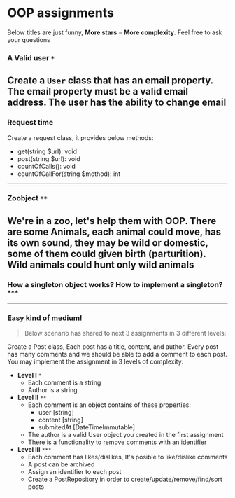 # OOP assignments

Below titles are just funny, **More stars = More complexity**. Feel free to ask your questions
### A Valid user `*`
Create a `User` class that has an email property. The email property must be a valid email address. The user has the ability to change email
---

### Request time
Create a request class, it provides below methods:
- get(string $url): void
- post(string $url): void
- countOfCalls(): void
- countOfCallFor(string $method): int
---

### Zoobject `**`
We're in a zoo, let's help them with OOP. There are some Animals, each animal could move, has its own sound, they may be wild or domestic, some of them could given birth (parturition). Wild animals could hunt only wild animals
---

### How a singleton object works? How to implement a singleton? `***`
---

### Easy kind of medium!
> Below scenario has shared to next 3 assignments in 3 different levels:

Create a Post class, Each post has a title, content, and author. Every post has many comments and we should be able to add a comment to each post. You may implement the assignment in 3 levels of complexity:

- **Level I** `*`
    - Each comment is a string
    - Author is a string
- **Level II** `**`
    - Each comment is an object contains of these properties:
        - user [string]
        - content [string]
        - submitedAt [DateTimeImmutable]
    - The author is a valid User object you created in the first assignment
    - There is a functionality to remove comments with an identifier
- **Level III** `***`
    - Each comment has likes/dislikes, It's posible to like/dislike comments
    - A post can be archived
    - Assign an identifier to each post
    - Create a PostRepository in order to create/update/remove/find/sort posts

